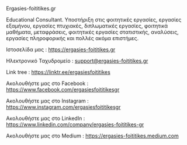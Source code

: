 Ergasies-foititikes.gr


Educational Consultant.
Υποστήριξη στις φοιτητικές εργασίες, εργασίες εξαμήνου, εργασίες πτυχιακές, διπλωματικές εργασίες, φοιτητικά μαθήματα, μεταφράσεις, φοιτητικές εργασίες στατιστικής, αναλύσεις, εργασίες πληροφορικής και πολλές ακόμα επιστήμες.



Ιστοσελίδα μας : 
https://ergasies-foititikes.gr

Ηλεκτρονικό Ταχυδρομείο : 
support@ergasies-foititikes.gr

Link tree : 
https://linktr.ee/ergasiesfoititikes

Ακολουθήστε μας στο Facebook : 
https://www.facebook.com/ergasiesfoititikesgr

Ακολουθήστε μας στο Instagram :
https://www.instagram.com/ergasiesfoititikesgr

Ακολουθήστε μας στο LinkedIn :
https://www.linkedin.com/company/ergasies-foititikes-gr

Ακολουθήστε μας στο Medium : 
https://ergasies-foititikes.medium.com

